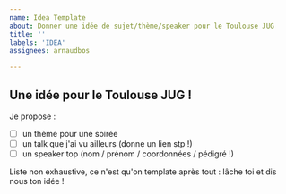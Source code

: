 ```yaml
---
name: Idea Template
about: Donner une idée de sujet/thème/speaker pour le Toulouse JUG
title: ''
labels: 'IDEA'
assignees: arnaudbos

---
```


## Une idée pour le Toulouse JUG !

Je propose :

- [ ] un thème pour une soirée
- [ ] un talk que j'ai vu ailleurs (donne un lien stp !)
- [ ] un speaker top (nom / prénom / coordonnées / pédigré !)

Liste non exhaustive, ce n'est qu'on template après tout : lâche toi et dis nous ton idée !
